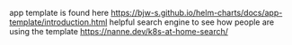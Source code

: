 app template is found here https://bjw-s.github.io/helm-charts/docs/app-template/introduction.html
helpful search engine to see how people are using the template https://nanne.dev/k8s-at-home-search/
